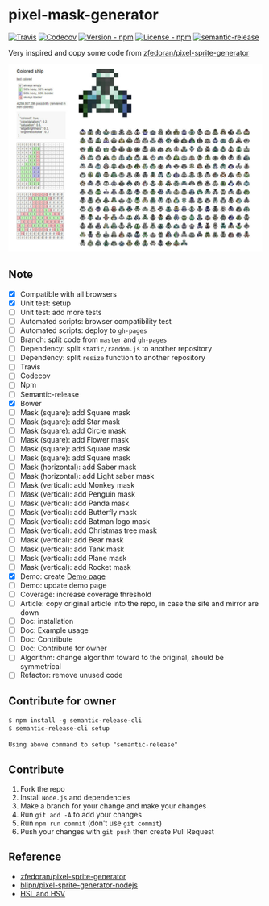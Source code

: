 # pixel-mask-generator

[![Travis](https://img.shields.io/travis/jojoee/pixel-mask-generator.svg)](https://travis-ci.org/jojoee/pixel-mask-generator)
[![Codecov](https://img.shields.io/codecov/c/github/jojoee/pixel-mask-generator.svg)](https://codecov.io/github/jojoee/pixel-mask-generator)
[![Version - npm](https://img.shields.io/npm/v/pixel-mask-generator.svg)](https://www.npmjs.com/package/pixel-mask-generator)
[![License - npm](https://img.shields.io/npm/l/pixel-mask-generator.svg)](http://opensource.org/licenses/MIT)
[![semantic-release](https://img.shields.io/badge/%20%20%F0%9F%93%A6%F0%9F%9A%80-semantic--release-e10079.svg?style=flat-square)](https://github.com/semantic-release/semantic-release)

Very inspired and copy some code from [zfedoran/pixel-sprite-generator](https://github.com/zfedoran/pixel-sprite-generator)

[![pixel-mask-generator - screenshot](https://raw.githubusercontent.com/jojoee/pixel-mask-generator/master/screenshot.jpg "pixel-mask-generator - screenshot")](https://jojoee.github.io/pixel-mask-generator/)
## Note
- [x] Compatible with all browsers
- [x] Unit test: setup
- [ ] Unit test: add more tests
- [ ] Automated scripts: browser compatibility test
- [ ] Automated scripts: deploy to `gh-pages`
- [ ] Branch: split code from `master` and `gh-pages`
- [ ] Dependency: split `static/random.js` to another repository
- [ ] Dependency: split `resize` function to another repository
- [ ] Travis
- [ ] Codecov
- [ ] Npm
- [ ] Semantic-release
- [x] Bower
- [ ] Mask (square): add Square mask
- [ ] Mask (square): add Star mask
- [ ] Mask (square): add Circle mask
- [ ] Mask (square): add Flower mask
- [ ] Mask (square): add Square mask
- [ ] Mask (square): add Square mask
- [ ] Mask (horizontal): add Saber mask
- [ ] Mask (horizontal): add Light saber mask
- [ ] Mask (vertical): add Monkey mask
- [ ] Mask (vertical): add Penguin mask
- [ ] Mask (vertical): add Panda mask
- [ ] Mask (vertical): add Butterfly mask
- [ ] Mask (vertical): add Batman logo mask
- [ ] Mask (vertical): add Christmas tree mask
- [ ] Mask (vertical): add Bear mask
- [ ] Mask (vertical): add Tank mask
- [ ] Mask (vertical): add Plane mask
- [ ] Mask (vertical): add Rocket mask
- [x] Demo: create [Demo page](https://jojoee.github.io/pixel-mask-generator/)
- [ ] Demo: update demo page
- [ ] Coverage: increase coverage threshold 
- [ ] Article: copy original article into the repo, in case the site and mirror are down
- [ ] Doc: installation
- [ ] Doc: Example usage
- [ ] Doc: Contribute
- [ ] Doc: Contribute for owner
- [ ] Algorithm: change algorithm toward to the original, should be symmetrical
- [ ] Refactor: remove unused code

## Contribute for owner

```
$ npm install -g semantic-release-cli
$ semantic-release-cli setup

Using above command to setup "semantic-release"
```

## Contribute
1. Fork the repo
2. Install `Node.js` and dependencies
3. Make a branch for your change and make your changes
4. Run `git add -A` to add your changes
5. Run `npm run commit` (don't use `git commit`)
6. Push your changes with `git push` then create Pull Request

## Reference
- [zfedoran/pixel-sprite-generator](https://github.com/zfedoran/pixel-sprite-generator)
- [blipn/pixel-sprite-generator-nodejs](https://github.com/blipn/pixel-sprite-generator-nodejs)
- [HSL and HSV](https://en.wikipedia.org/wiki/HSL_and_HSV)
